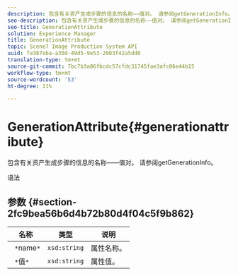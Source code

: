 ```yaml
---
description: 包含有关资产生成步骤的信息的名称——值对。 请参阅getGenerationInfo。
seo-description: 包含有关资产生成步骤的信息的名称——值对。 请参阅getGenerationInfo。
seo-title: GenerationAttribute
solution: Experience Manager
title: GenerationAttribute
topic: Scene7 Image Production System API
uuid: fe387eba-a30d-49d5-9e53-2083f42a5dd0
translation-type: tm+mt
source-git-commit: 7bc7b3a86fbcdc57cfdc31745fae3afc06e44b15
workflow-type: tm+mt
source-wordcount: '53'
ht-degree: 11%

---
```



# GenerationAttribute{#generationattribute}

包含有关资产生成步骤的信息的名称——值对。 请参阅getGenerationInfo。

语法

## 参数 {#section-2fc9bea56b6d4b72b80d4f04c5f9b862}

| 名称 | 类型 | 说明 |
|---|---|---|
| ` *`name`*` | `xsd:string` | 属性名称。 |
| ` *`值`*` | `xsd:string` | 属性值。 |

